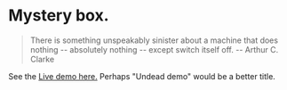 # Mystery box.

<blockquote>There is something unspeakably sinister about a machine that does nothing -- absolutely nothing -- except switch itself off. -- Arthur C. Clarke</blockquote>

See the <a href="http://mystery-box.herokuapp.com/">Live demo here.</a> Perhaps "Undead demo" would be a better title.